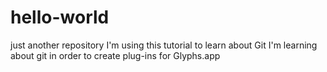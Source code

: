 # hello-world
just another repository
I'm using this tutorial to learn about Git
I'm learning about git in order to create plug-ins for Glyphs.app
